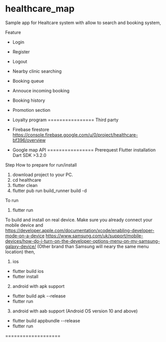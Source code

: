 # healthcare_map
Sample app for Healtcare system with allow to search and booking system, 

Feature
- Login
- Register
- Logout

- Nearby clinic searching
- Booking queue
- Annouce incoming booking
- Booking history

- Promotion section
- Loyalty program
================
Third party
- Firebase firestore
https://console.firebase.google.com/u/0/project/healthcare-bf396/overview

- Google map API
================
Prerequest
Flutter installation
Dart SDK >3.2.0

Step
How to prepare for run/install
1. download project to your PC.
2. cd healthcare
3. flutter clean
4. flutter pub run build_runner build -d

To run
1. flutter run

To build and install on real device.
Make sure you already connect your mobile device and 
https://developer.apple.com/documentation/xcode/enabling-developer-mode-on-a-device
https://www.samsung.com/uk/support/mobile-devices/how-do-i-turn-on-the-developer-options-menu-on-my-samsung-galaxy-device/ 
(Other brand than Samsung will neary the same menu location)
then,

1. ios
- flutter build ios
- flutter install

2. android with apk support
- flutter build apk --release
- flutter run

3. android with aab support (Android OS version 10 and above)
- flutter build appbundle --release
- flutter run

===================
